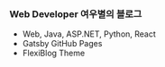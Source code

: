 ### Web Developer 여우별의 블로그
* Web, Java, ASP.NET, Python, React
* Gatsby GitHub Pages
* FlexiBlog Theme
